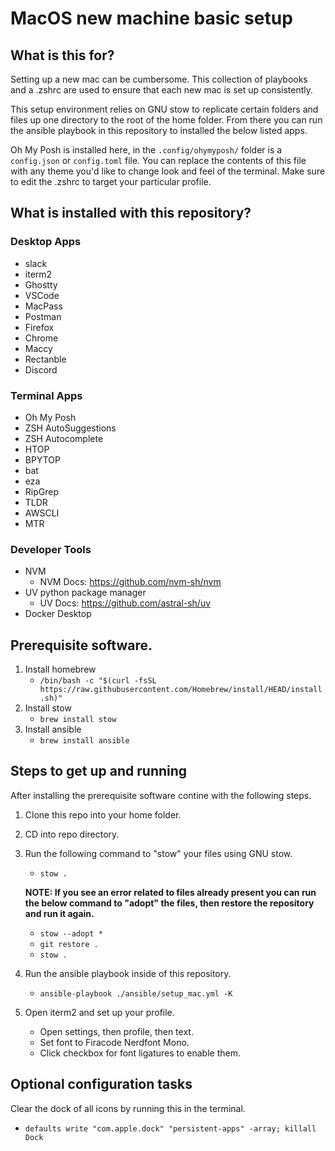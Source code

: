# MacOS new machine basic setup

## What is this for?
Setting up a new mac can be cumbersome. This collection of playbooks and a .zshrc are used
to ensure that each new mac is set up consistently. 

This setup environment relies on GNU stow to replicate certain folders and files up one directory to the root of the home folder. From there you can run the ansible playbook in this repository to installed the below listed apps.

Oh My Posh is installed here, in the `.config/ohymyposh/` folder is a `config.json` or `config.toml` file. You can replace the contents of this file with any theme you'd like to change look and feel of the terminal. Make sure to edit the .zshrc to target your particular profile. 

## What is installed with this repository?
### Desktop Apps
- slack
- iterm2
- Ghostty
- VSCode
- MacPass
- Postman
- Firefox
- Chrome
- Maccy
- Rectanble
- Discord

### Terminal Apps
- Oh My Posh
- ZSH AutoSuggestions
- ZSH Autocomplete
- HTOP
- BPYTOP
- bat
- eza
- RipGrep
- TLDR
- AWSCLI
- MTR

### Developer Tools
- NVM
    - NVM Docs: https://github.com/nvm-sh/nvm
- UV python package manager
    - UV Docs: https://github.com/astral-sh/uv
- Docker Desktop

## Prerequisite software. 
1. Install homebrew
    - `/bin/bash -c "$(curl -fsSL https://raw.githubusercontent.com/Homebrew/install/HEAD/install.sh)"`
2. Install stow
    - `brew install stow`
3. Install ansible
    - `brew install ansible`

## Steps to get up and running
After installing the prerequisite software contine with the following steps. 
1. Clone this repo into your home folder.
2. CD into repo directory.
3. Run the following command to "stow" your files using GNU stow.
    - `stow .`

    **NOTE: If you see an error related to files already present you can run the below command to "adopt" the files, then restore the repository and run it again.**
    - `stow --adopt *`
    - `git restore .`
    - `stow .`
4. Run the ansible playbook inside of this repository.
    - `ansible-playbook ./ansible/setup_mac.yml -K`
5. Open iterm2 and set up your profile. 
    - Open settings, then profile, then text.
    - Set font to Firacode Nerdfont Mono.
    - Click checkbox for font ligatures to enable them.

## Optional configuration tasks
Clear the dock of all icons by running this in the terminal.
- `defaults write "com.apple.dock" "persistent-apps" -array; killall Dock`
